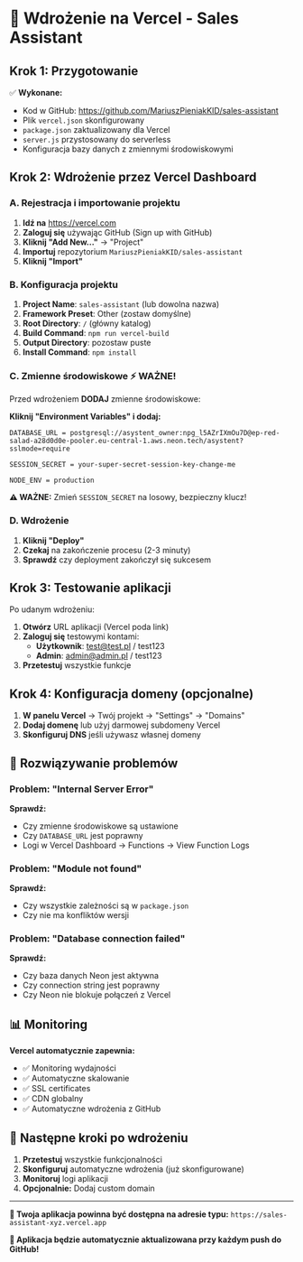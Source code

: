 # 🚀 Wdrożenie na Vercel - Sales Assistant

## Krok 1: Przygotowanie
✅ **Wykonane:**
- Kod w GitHub: https://github.com/MariuszPieniakKID/sales-assistant
- Plik `vercel.json` skonfigurowany
- `package.json` zaktualizowany dla Vercel
- `server.js` przystosowany do serverless
- Konfiguracja bazy danych z zmiennymi środowiskowymi

## Krok 2: Wdrożenie przez Vercel Dashboard

### A. Rejestracja i importowanie projektu
1. **Idź na** https://vercel.com
2. **Zaloguj się** używając GitHub (Sign up with GitHub)
3. **Kliknij "Add New..."** → "Project"
4. **Importuj** repozytorium `MariuszPieniakKID/sales-assistant`
5. **Kliknij "Import"**

### B. Konfiguracja projektu
1. **Project Name**: `sales-assistant` (lub dowolna nazwa)
2. **Framework Preset**: Other (zostaw domyślne)
3. **Root Directory**: `/` (główny katalog)
4. **Build Command**: `npm run vercel-build`
5. **Output Directory**: pozostaw puste
6. **Install Command**: `npm install`

### C. Zmienne środowiskowe ⚡ **WAŻNE!**
Przed wdrożeniem **DODAJ** zmienne środowiskowe:

**Kliknij "Environment Variables" i dodaj:**

```
DATABASE_URL = postgresql://asystent_owner:npg_l5AZrIXmOu7D@ep-red-salad-a28d0d0e-pooler.eu-central-1.aws.neon.tech/asystent?sslmode=require

SESSION_SECRET = your-super-secret-session-key-change-me

NODE_ENV = production
```

**⚠️ WAŻNE:** Zmień `SESSION_SECRET` na losowy, bezpieczny klucz!

### D. Wdrożenie
1. **Kliknij "Deploy"**
2. **Czekaj** na zakończenie procesu (2-3 minuty)
3. **Sprawdź** czy deployment zakończył się sukcesem

## Krok 3: Testowanie aplikacji

Po udanym wdrożeniu:

1. **Otwórz** URL aplikacji (Vercel poda link)
2. **Zaloguj się** testowymi kontami:
   - **Użytkownik**: test@test.pl / test123
   - **Admin**: admin@admin.pl / test123
3. **Przetestuj** wszystkie funkcje

## Krok 4: Konfiguracja domeny (opcjonalne)

1. **W panelu Vercel** → Twój projekt → "Settings" → "Domains"
2. **Dodaj domenę** lub użyj darmowej subdomeny Vercel
3. **Skonfiguruj DNS** jeśli używasz własnej domeny

## 🔧 Rozwiązywanie problemów

### Problem: "Internal Server Error"
**Sprawdź:**
- Czy zmienne środowiskowe są ustawione
- Czy `DATABASE_URL` jest poprawny
- Logi w Vercel Dashboard → Functions → View Function Logs

### Problem: "Module not found"
**Sprawdź:**
- Czy wszystkie zależności są w `package.json`
- Czy nie ma konfliktów wersji

### Problem: "Database connection failed"
**Sprawdź:**
- Czy baza danych Neon jest aktywna
- Czy connection string jest poprawny
- Czy Neon nie blokuje połączeń z Vercel

## 📊 Monitoring

**Vercel automatycznie zapewnia:**
- ✅ Monitoring wydajności
- ✅ Automatyczne skalowanie
- ✅ SSL certificates
- ✅ CDN globalny
- ✅ Automatyczne wdrożenia z GitHub

## 🎯 Następne kroki po wdrożeniu

1. **Przetestuj** wszystkie funkcjonalności
2. **Skonfiguruj** automatyczne wdrożenia (już skonfigurowane)
3. **Monitoruj** logi aplikacji
4. **Opcjonalnie:** Dodaj custom domain

---

**🎉 Twoja aplikacja powinna być dostępna na adresie typu:**
`https://sales-assistant-xyz.vercel.app`

**📱 Aplikacja będzie automatycznie aktualizowana przy każdym push do GitHub!** 